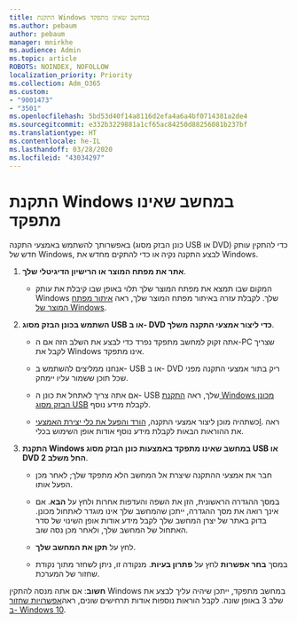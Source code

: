 ```yaml
---
title: התקנת Windows במחשב שאינו מתפקד
ms.author: pebaum
author: pebaum
manager: mnirkhe
ms.audience: Admin
ms.topic: article
ROBOTS: NOINDEX, NOFOLLOW
localization_priority: Priority
ms.collection: Adm_O365
ms.custom:
- "9001473"
- "3501"
ms.openlocfilehash: 5bd53d40f14a8116d2efa4a6a4bf0714381a2de4
ms.sourcegitcommit: e332b3229881a1cf65ac84250d88256081b237bf
ms.translationtype: HT
ms.contentlocale: he-IL
ms.lasthandoff: 03/28/2020
ms.locfileid: "43034297"
---
```

# <a name="install-windows-on-a-nonfunctional-pc"></a>התקנת Windows במחשב שאינו מתפקד

באפשרותך להשתמש באמצעי התקנה (כונן הבזק מסוג USB או DVD) כדי להתקין עותק חדש של Windows, לבצע התקנה נקיה או כדי להתקים מחדש את Windows.

1. **אתר את מפתח המוצר או הרישיון הדיגיטלי שלך**.

    - המקום שבו תמצא את מפתח המוצר שלך תלוי באופן שבו קיבלת את עותק Windows שלך. לקבלת עזרה באיתור מפתח המוצר שלך, ראה [איתור מפתח המוצר של Windows](https://support.microsoft.com/help/10749/windows-10-find-product-key). 

2. **השתמש בכונן הבזק מסוג USB או ב- DVD כדי ליצור אמצעי התקנה משלך**.

    - אתה זקוק למחשב מתפקד נפרד כדי לבצע את השלב הזה אם ה-PC שצריך לקבל את Windows אינו מתפקד.

    - אנחנו ממליצים להשתמש ב- USB או ב- DVD ריק בתור אמצעי התקנה מפני שכל תוכן ששמור עליו יימחק.

    - אם אתה צריך לאתחל את כונן ה- USB שלך, ראה [התקנת Windows מכונן הבזק מסוג USB](https://docs.microsoft.com/windows-hardware/manufacture/desktop/install-windows-from-a-usb-flash-drive) לקבלת מידע נוסף.

    - כשתהיה מוכן ליצור אמצעי התקנה, [הורד והפעל את כלי יצירת האמצעיl](https://www.microsoft.com/software-download/windows10). ראה את ההוראות הבאות לקבלת מידע נוסף אודות אופן השימוש בכלי.

3. **התקנת Windows במחשב שאינו מתפקד באמצעות כונן הבזק מסוג USB או DVD החל משלב 2**.

    - חבר את אמצעי ההתקנה שיצרת אל המחשב הלא מתפקד שלך; לאחר מכן הפעל אותו.

    - במסך ההגדרה הראשונית, הזן את השפה והעדפות אחרות ולחץ על **הבא**. אם אינך רואה את מסך ההגדרה, ייתכן שהמחשב שלך אינו מוגדר לאתחול מכונן. בדוק באתר של יצרן המחשב שלך לקבל מידע אודות אופן השינוי של סדר האתחול של המחשב שלך, ולאחר מכן נסה שוב.

    - לחץ על **תקן את המחשב שלך**.

    - במסך **בחר אפשרות** לחץ על **פתרון בעיות**. מנקודה זו, ניתן לשחזר מתוך נקודת שחזור של המערכת.

**חשוב**: אם אתה מנסה להתקין Windows במחשב מתפקד, ייתכן שיהיה עליך לבצע את שלב 3 באופן שונה. לקבל הוראות נוספות אודות תרחישים שונים, ראה[אפשרויות שחזור ב- Windows 10](https://support.microsoft.com/help/12415/windows-10-recovery-options).
